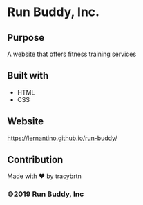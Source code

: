 # Run Buddy, Inc.

## Purpose
A website that offers fitness training services

## Built with
* HTML
* CSS

## Website
https://lernantino.github.io/run-buddy/

## Contribution
Made with ❤️ by tracybrtn

### ©️2019 Run Buddy, Inc